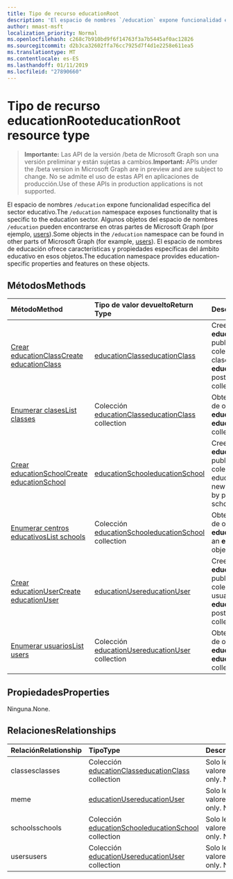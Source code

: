 ```yaml
---
title: Tipo de recurso educationRoot
description: 'El espacio de nombres `/education` expone funcionalidad específica del sector educativo. '
author: mmast-msft
localization_priority: Normal
ms.openlocfilehash: c268c7b910bd9f6f14763f3a7b5445af0ac12826
ms.sourcegitcommit: d2b3ca32602ffa76cc7925d7f4d1e2258e611ea5
ms.translationtype: MT
ms.contentlocale: es-ES
ms.lasthandoff: 01/11/2019
ms.locfileid: "27890660"
---
```

# <a name="educationroot-resource-type"></a><span data-ttu-id="8012d-103">Tipo de recurso educationRoot</span><span class="sxs-lookup"><span data-stu-id="8012d-103">educationRoot resource type</span></span>

> <span data-ttu-id="8012d-104">**Importante:** Las API de la versión /beta de Microsoft Graph son una versión preliminar y están sujetas a cambios.</span><span class="sxs-lookup"><span data-stu-id="8012d-104">**Important:** APIs under the /beta version in Microsoft Graph are in preview and are subject to change.</span></span> <span data-ttu-id="8012d-105">No se admite el uso de estas API en aplicaciones de producción.</span><span class="sxs-lookup"><span data-stu-id="8012d-105">Use of these APIs in production applications is not supported.</span></span>

<span data-ttu-id="8012d-106">El espacio de nombres `/education` expone funcionalidad específica del sector educativo.</span><span class="sxs-lookup"><span data-stu-id="8012d-106">The `/education` namespace exposes functionality that is specific to the education sector.</span></span> <span data-ttu-id="8012d-107">Algunos objetos del espacio de nombres `/education` pueden encontrarse en otras partes de Microsoft Graph (por ejemplo, [users](user.md)).</span><span class="sxs-lookup"><span data-stu-id="8012d-107">Some objects in the `/education` namespace can be found in other parts of Microsoft Graph (for example, [users](user.md)).</span></span> <span data-ttu-id="8012d-108">El espacio de nombres de educación ofrece características y propiedades específicas del ámbito educativo en esos objetos.</span><span class="sxs-lookup"><span data-stu-id="8012d-108">The education namespace provides education-specific properties and features on these objects.</span></span>

## <a name="methods"></a><span data-ttu-id="8012d-109">Métodos</span><span class="sxs-lookup"><span data-stu-id="8012d-109">Methods</span></span>

| <span data-ttu-id="8012d-110">Método</span><span class="sxs-lookup"><span data-stu-id="8012d-110">Method</span></span>           | <span data-ttu-id="8012d-111">Tipo de valor devuelto</span><span class="sxs-lookup"><span data-stu-id="8012d-111">Return Type</span></span>    |<span data-ttu-id="8012d-112">Descripción</span><span class="sxs-lookup"><span data-stu-id="8012d-112">Description</span></span>|
|:---------------|:--------|:----------|
|[<span data-ttu-id="8012d-113">Crear educationClass</span><span class="sxs-lookup"><span data-stu-id="8012d-113">Create educationClass</span></span>](../api/educationroot-post-classes.md) |[<span data-ttu-id="8012d-114">educationClass</span><span class="sxs-lookup"><span data-stu-id="8012d-114">educationClass</span></span>](educationclass.md)| <span data-ttu-id="8012d-115">Cree un objeto **educationClass** publicando en la colección de clases.</span><span class="sxs-lookup"><span data-stu-id="8012d-115">Create a new **educationClass** by posting to the classes collection.</span></span>|
|[<span data-ttu-id="8012d-116">Enumerar clases</span><span class="sxs-lookup"><span data-stu-id="8012d-116">List classes</span></span>](../api/educationroot-list-classes.md) |<span data-ttu-id="8012d-117">Colección [educationClass](educationclass.md)</span><span class="sxs-lookup"><span data-stu-id="8012d-117">[educationClass](educationclass.md) collection</span></span>| <span data-ttu-id="8012d-118">Obtenga una colección de objetos **educationClass**.</span><span class="sxs-lookup"><span data-stu-id="8012d-118">Get an **educationClass** object collection.</span></span>|
|[<span data-ttu-id="8012d-119">Crear educationSchool</span><span class="sxs-lookup"><span data-stu-id="8012d-119">Create educationSchool</span></span>](../api/educationroot-post-schools.md) |[<span data-ttu-id="8012d-120">educationSchool</span><span class="sxs-lookup"><span data-stu-id="8012d-120">educationSchool</span></span>](educationschool.md)| <span data-ttu-id="8012d-121">Cree un objeto **educationSchool** publicando en la colección de centros educativos.</span><span class="sxs-lookup"><span data-stu-id="8012d-121">Create a new **educationSchool** by posting to the schools collection.</span></span>|
|[<span data-ttu-id="8012d-122">Enumerar centros educativos</span><span class="sxs-lookup"><span data-stu-id="8012d-122">List schools</span></span>](../api/educationroot-list-schools.md) |<span data-ttu-id="8012d-123">Colección [educationSchool](educationschool.md)</span><span class="sxs-lookup"><span data-stu-id="8012d-123">[educationSchool](educationschool.md) collection</span></span>| <span data-ttu-id="8012d-124">Obtenga una colección de objetos **educationSchool**.</span><span class="sxs-lookup"><span data-stu-id="8012d-124">Get an **educationSchool** object collection.</span></span>|
|[<span data-ttu-id="8012d-125">Crear educationUser</span><span class="sxs-lookup"><span data-stu-id="8012d-125">Create educationUser</span></span>](../api/educationroot-post-users.md) |[<span data-ttu-id="8012d-126">educationUser</span><span class="sxs-lookup"><span data-stu-id="8012d-126">educationUser</span></span>](educationuser.md)| <span data-ttu-id="8012d-127">Cree un objeto **educationUser** publicando en la colección de usuarios.</span><span class="sxs-lookup"><span data-stu-id="8012d-127">Create a new **educationUser** by posting to the users collection.</span></span>|
|[<span data-ttu-id="8012d-128">Enumerar usuarios</span><span class="sxs-lookup"><span data-stu-id="8012d-128">List users</span></span>](../api/educationroot-list-users.md) |<span data-ttu-id="8012d-129">Colección [educationUser](educationuser.md)</span><span class="sxs-lookup"><span data-stu-id="8012d-129">[educationUser](educationuser.md) collection</span></span>| <span data-ttu-id="8012d-130">Obtenga una colección de objetos **educationUser**.</span><span class="sxs-lookup"><span data-stu-id="8012d-130">Get an **educationUser** object collection.</span></span>|

## <a name="properties"></a><span data-ttu-id="8012d-131">Propiedades</span><span class="sxs-lookup"><span data-stu-id="8012d-131">Properties</span></span>
<span data-ttu-id="8012d-132">Ninguna.</span><span class="sxs-lookup"><span data-stu-id="8012d-132">None.</span></span>

## <a name="relationships"></a><span data-ttu-id="8012d-133">Relaciones</span><span class="sxs-lookup"><span data-stu-id="8012d-133">Relationships</span></span>
| <span data-ttu-id="8012d-134">Relación</span><span class="sxs-lookup"><span data-stu-id="8012d-134">Relationship</span></span> | <span data-ttu-id="8012d-135">Tipo</span><span class="sxs-lookup"><span data-stu-id="8012d-135">Type</span></span>   |<span data-ttu-id="8012d-136">Descripción</span><span class="sxs-lookup"><span data-stu-id="8012d-136">Description</span></span>|
|:---------------|:--------|:----------|
|<span data-ttu-id="8012d-137">classes</span><span class="sxs-lookup"><span data-stu-id="8012d-137">classes</span></span>|<span data-ttu-id="8012d-138">Colección [educationClass](educationclass.md)</span><span class="sxs-lookup"><span data-stu-id="8012d-138">[educationClass](educationclass.md) collection</span></span>| <span data-ttu-id="8012d-p103">Solo lectura. Admite valores NULL.</span><span class="sxs-lookup"><span data-stu-id="8012d-p103">Read-only. Nullable.</span></span>|
|<span data-ttu-id="8012d-141">me</span><span class="sxs-lookup"><span data-stu-id="8012d-141">me</span></span>|[<span data-ttu-id="8012d-142">educationUser</span><span class="sxs-lookup"><span data-stu-id="8012d-142">educationUser</span></span>](educationuser.md)| <span data-ttu-id="8012d-p104">Solo lectura. Admite valores NULL.</span><span class="sxs-lookup"><span data-stu-id="8012d-p104">Read-only. Nullable.</span></span>|
|<span data-ttu-id="8012d-145">schools</span><span class="sxs-lookup"><span data-stu-id="8012d-145">schools</span></span>|<span data-ttu-id="8012d-146">Colección [educationSchool](educationschool.md)</span><span class="sxs-lookup"><span data-stu-id="8012d-146">[educationSchool](educationschool.md) collection</span></span>| <span data-ttu-id="8012d-p105">Solo lectura. Admite valores NULL.</span><span class="sxs-lookup"><span data-stu-id="8012d-p105">Read-only. Nullable.</span></span>|
|<span data-ttu-id="8012d-149">users</span><span class="sxs-lookup"><span data-stu-id="8012d-149">users</span></span>|<span data-ttu-id="8012d-150">Colección [educationUser](educationuser.md)</span><span class="sxs-lookup"><span data-stu-id="8012d-150">[educationUser](educationuser.md) collection</span></span>| <span data-ttu-id="8012d-p106">Solo lectura. Admite valores NULL.</span><span class="sxs-lookup"><span data-stu-id="8012d-p106">Read-only. Nullable.</span></span>|

<!-- uuid: 8fcb5dbc-d5aa-4681-8e31-b001d5168d79
2015-10-25 14:57:30 UTC -->
<!-- {
  "type": "#page.annotation",
  "description": "educationRoot resource",
  "keywords": "",
  "section": "documentation",
  "tocPath": ""
}-->
